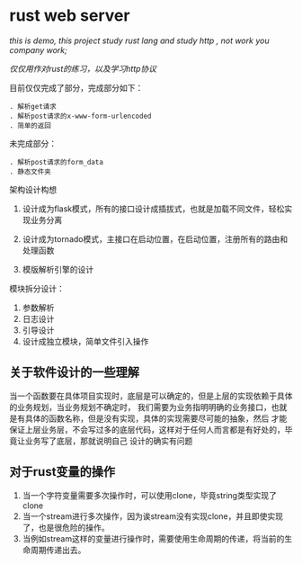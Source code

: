 # rust web server

*this is demo, this project  study rust lang and study http  , not work you company work;*


*仅仅用作对rust的练习，以及学习http协议*

目前仅仅完成了部分，完成部分如下：

    . 解析get请求
    . 解析post请求的x-www-form-urlencoded
    . 简单的返回

未完成部分：

    . 解析post请求的form_data
    . 静态文件夹

架构设计构想

1. 设计成为flask模式，所有的接口设计成插拔式，也就是加载不同文件，轻松实现业务分离

2. 设计成为tornado模式，主接口在启动位置，在启动位置，注册所有的路由和处理函数

3. 模版解析引擎的设计

模块拆分设计：

1. 参数解析
2. 日志设计
3. 引导设计
4. 设计成独立模块，简单文件引入操作

## 关于软件设计的一些理解

当一个函数要在具体项目实现时，底层是可以确定的，但是上层的实现依赖于具体的业务规划，当业务规划不确定时，
我们需要为业务指明明确的业务接口，也就是有具体的函数名称，但是没有实现，具体的实现需要尽可能的抽象，然后
才能保证上层业务层，不会写过多的底层代码，这样对于任何人而言都是有好处的，毕竟让业务写了底层，那就说明自己
设计的确实有问题

## 对于rust变量的操作

1. 当一个字符变量需要多次操作时，可以使用clone，毕竟string类型实现了clone
2. 当一个stream进行多次操作，因为诶stream没有实现clone，并且即使实现了，也是很危险的操作。
3. 当例如stream这样的变量进行操作时，需要使用生命周期的传递，将当前的生命周期传递出去。


